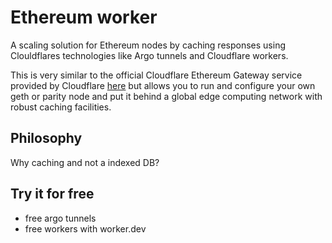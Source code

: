 # Ethereum worker

A scaling solution for Ethereum nodes by caching responses using Clouldflares
technologies like Argo tunnels and Cloudflare workers.

This is very similar to the official Cloudflare Ethereum Gateway service
provided by Cloudflare [here][1] but allows you to run and configure your own geth
or parity node and put it behind a global edge computing network with robust caching
facilities.

## Philosophy

Why caching and not a indexed DB?

## Try it for free

* free argo tunnels
* free workers with worker.dev

[1]: https://cloudflare-eth.com
